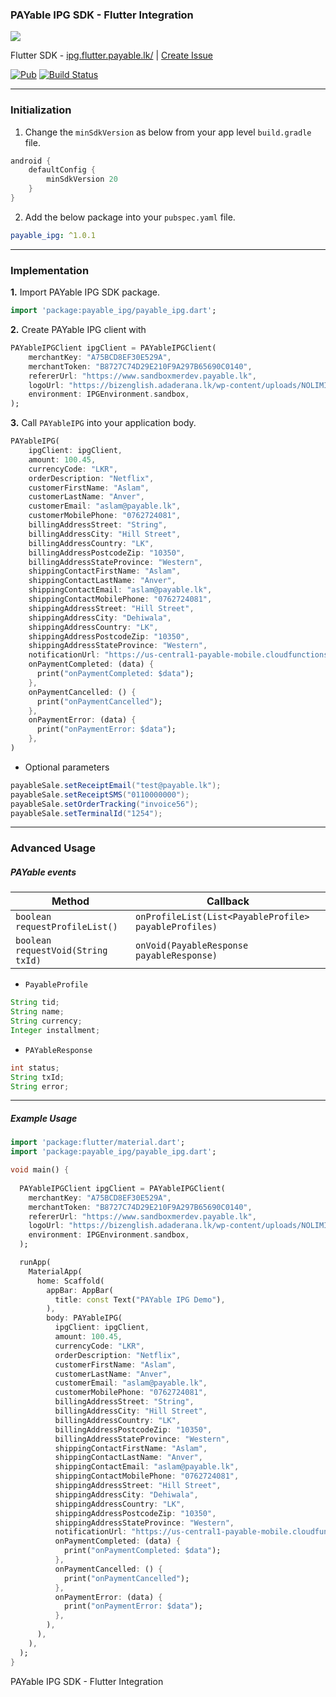 ### PAYable IPG SDK - Flutter Integration

![](https://i.imgur.com/ERpCDa7.png)

Flutter SDK - [ipg.flutter.payable.lk/](https://ipg.flutter.payable.lk) | [Create Issue](https://github.com/payable/flutter-ipg/issues/new)

[![Pub](https://img.shields.io/pub/v/payable_ipg.svg)](https://pub.dartlang.org/packages/payable_ipg)
[![Build Status](https://travis-ci.com/payable/flutter-ipg.svg?branch=master)](https://travis-ci.com/payable/flutter-ipg)

<hr>

### Initialization

1. Change the `minSdkVersion` as below from your app level `build.gradle` file.

```gradle
android {
    defaultConfig {
        minSdkVersion 20
    }
}
```

2. Add the below package into your `pubspec.yaml` file.

```yaml
payable_ipg: ^1.0.1
```

<hr>

### Implementation

<b>1.</b> Import PAYable IPG SDK package.

```dart
import 'package:payable_ipg/payable_ipg.dart';
```

<b>2.</b> Create PAYable IPG client with

```dart 
PAYableIPGClient ipgClient = PAYableIPGClient(
    merchantKey: "A75BCD8EF30E529A",
    merchantToken: "B8727C74D29E210F9A297B65690C0140",
    refererUrl: "https://www.sandboxmerdev.payable.lk",
    logoUrl: "https://bizenglish.adaderana.lk/wp-content/uploads/NOLIMIT-logo.jpg",
    environment: IPGEnvironment.sandbox,
);
```

<b>3.</b> Call `PAYableIPG` into your application body.

```dart
PAYableIPG(
    ipgClient: ipgClient,
    amount: 100.45,
    currencyCode: "LKR",
    orderDescription: "Netflix",
    customerFirstName: "Aslam",
    customerLastName: "Anver",
    customerEmail: "aslam@payable.lk",
    customerMobilePhone: "0762724081",
    billingAddressStreet: "String",
    billingAddressCity: "Hill Street",
    billingAddressCountry: "LK",
    billingAddressPostcodeZip: "10350",
    billingAddressStateProvince: "Western",
    shippingContactFirstName: "Aslam",
    shippingContactLastName: "Anver",
    shippingContactEmail: "aslam@payable.lk",
    shippingContactMobilePhone: "0762724081",
    shippingAddressStreet: "Hill Street",
    shippingAddressCity: "Dehiwala",
    shippingAddressCountry: "LK",
    shippingAddressPostcodeZip: "10350",
    shippingAddressStateProvince: "Western",
    notificationUrl: "https://us-central1-payable-mobile.cloudfunctions.net/ipg/request-test",
    onPaymentCompleted: (data) {
      print("onPaymentCompleted: $data");
    },
    onPaymentCancelled: () {
      print("onPaymentCancelled");
    },
    onPaymentError: (data) {
      print("onPaymentError: $data");
    },
)
```

* Optional parameters

```java
payableSale.setReceiptEmail("test@payable.lk");
payableSale.setReceiptSMS("0110000000");
payableSale.setOrderTracking("invoice56");
payableSale.setTerminalId("1254");
```

<hr/>

### Advanced Usage

##### PAYable events

| Method | Callback
|--|--|
| `boolean requestProfileList()` | `onProfileList(List<PayableProfile> payableProfiles)`
| `boolean requestVoid(String txId)` | `onVoid(PayableResponse payableResponse)`

* `PayableProfile`

```java
String tid;
String name;
String currency;
Integer installment;
```

* `PAYableResponse`

```java
int status;
String txId;
String error;
```

<hr/>

##### Example Usage

```dart
import 'package:flutter/material.dart';
import 'package:payable_ipg/payable_ipg.dart';

void main() {
  
  PAYableIPGClient ipgClient = PAYableIPGClient(
    merchantKey: "A75BCD8EF30E529A",
    merchantToken: "B8727C74D29E210F9A297B65690C0140",
    refererUrl: "https://www.sandboxmerdev.payable.lk",
    logoUrl: "https://bizenglish.adaderana.lk/wp-content/uploads/NOLIMIT-logo.jpg",
    environment: IPGEnvironment.sandbox,
  );

  runApp(
    MaterialApp(
      home: Scaffold(
        appBar: AppBar(
          title: const Text("PAYable IPG Demo"),
        ),
        body: PAYableIPG(
          ipgClient: ipgClient,
          amount: 100.45,
          currencyCode: "LKR",
          orderDescription: "Netflix",
          customerFirstName: "Aslam",
          customerLastName: "Anver",
          customerEmail: "aslam@payable.lk",
          customerMobilePhone: "0762724081",
          billingAddressStreet: "String",
          billingAddressCity: "Hill Street",
          billingAddressCountry: "LK",
          billingAddressPostcodeZip: "10350",
          billingAddressStateProvince: "Western",
          shippingContactFirstName: "Aslam",
          shippingContactLastName: "Anver",
          shippingContactEmail: "aslam@payable.lk",
          shippingContactMobilePhone: "0762724081",
          shippingAddressStreet: "Hill Street",
          shippingAddressCity: "Dehiwala",
          shippingAddressCountry: "LK",
          shippingAddressPostcodeZip: "10350",
          shippingAddressStateProvince: "Western",
          notificationUrl: "https://us-central1-payable-mobile.cloudfunctions.net/ipg/request-test",
          onPaymentCompleted: (data) {
            print("onPaymentCompleted: $data");
          },
          onPaymentCancelled: () {
            print("onPaymentCancelled");
          },
          onPaymentError: (data) {
            print("onPaymentError: $data");
          },
        ),
      ),
    ),
  );
}

```

PAYable IPG SDK - Flutter Integration
